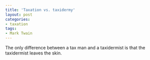 ```yaml
---
title: 'Taxation vs. taxidermy'
layout: post
categories:
- taxation
tags:
- Mark Twain
---
```


The only difference between a tax man and a taxidermist is that the taxidermist leaves the skin.